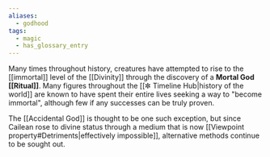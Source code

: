 ```yaml
---
aliases:
  - godhood
tags:
  - magic
  - has_glossary_entry
---
```

Many times throughout history, creatures have attempted to rise to the [[immortal]] level of the [[Divinity]] through the discovery of a **Mortal God [[Ritual]]**. Many figures throughout the [[✼ Timeline Hub|history of the world]] are known to have spent their entire lives seeking a way to "become immortal", although few if any successes can be truly proven. 

The [[Accidental God]] is thought to be one such exception, but since Cailean rose to divine status through a medium that is now [[Viewpoint property#Detriments|effectively impossible]], alternative methods continue to be sought out.